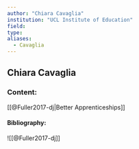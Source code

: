 ```yaml
---
author: "Chiara Cavaglia"
institution: "UCL Institute of Education"
field:
type:
aliases:
  - Cavaglia
---
```


## Chiara Cavaglia

### Content:
[[@Fuller2017-dj|Better Apprenticeships]]

#### Bibliography:

![[@Fuller2017-dj]]